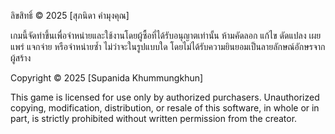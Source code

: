 ลิขสิทธิ์ © 2025 [สุภนิดา คำมุงคุณ]

เกมนี้จัดทำขึ้นเพื่อจำหน่ายและใช้งานโดยผู้ซื้อที่ได้รับอนุญาตเท่านั้น ห้ามคัดลอก แก้ไข ดัดแปลง เผยแพร่ แจกจ่าย หรือจำหน่ายซ้ำ ไม่ว่าจะในรูปแบบใด โดยไม่ได้รับความยินยอมเป็นลายลักษณ์อักษรจากผู้สร้าง

Copyright © 2025 [Supanida Khummungkhun]

This game is licensed for use only by authorized purchasers. Unauthorized copying, modification, distribution, or resale of this software, in whole or in part, is strictly prohibited without written permission from the creator.
